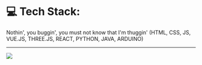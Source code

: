 # 💻 Tech Stack:
Nothin', you buggin', you must not know that I'm thuggin' (HTML, CSS, JS, VUE.JS, THREE.JS, REACT, PYTHON, JAVA, ARDUINO)

---
[![](https://visitcount.itsvg.in/api?id=ayxxxxx&icon=1&color=1)](https://visitcount.itsvg.in)
